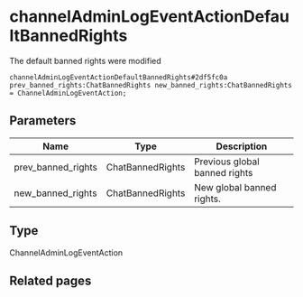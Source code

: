# channelAdminLogEventActionDefaultBannedRights
The default banned rights were modified

```
channelAdminLogEventActionDefaultBannedRights#2df5fc0a prev_banned_rights:ChatBannedRights new_banned_rights:ChatBannedRights = ChannelAdminLogEventAction;
```

## Parameters
| Name | Type | Description |
| ---- | :----: | ----------- |
| prev_banned_rights | ChatBannedRights | Previous global banned rights |
| new_banned_rights | ChatBannedRights | New global banned rights. |


## Type
ChannelAdminLogEventAction

## Related pages

